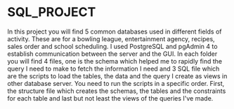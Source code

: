 # SQL_PROJECT

In this project you will find 5 common databases used in different fields of activity.
These are for a bowling league, entertainment agency, recipes, sales order and school scheduling. 
I used PostgreSQL and pgAdmin 4 to establish communication between the server and the GUI. 
In each folder you will find 4 files, one is the schema which helped me to rapidly find the query I need to make to fetch the information I need and 3 SQL file which are the scripts to load the tables, the data and the query I create as views in other database server. 
You need to run the scripts in a specific order. First, the structure file which creates the schemas, the tables and the constraints for each table and last but not least the views of the queries I've made. 
